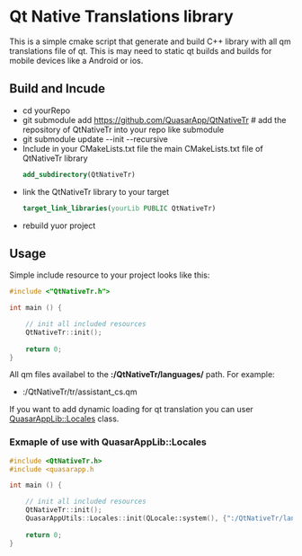 # Qt Native Translations library

This is a simple cmake script that generate and build C++ library with all qm translations file of qt.
This is may need to static qt builds and builds for mobile devices like a Android or ios.


## Build and Incude

* cd yourRepo
* git submodule add https://github.com/QuasarApp/QtNativeTr # add the repository of QtNativeTr into your repo like submodule
* git submodule update --init --recursive
* Include in your CMakeLists.txt file the main CMakeLists.txt file of QtNativeTr library
    ``` cmake
    add_subdirectory(QtNativeTr)
    ```
* link the QtNativeTr library to your target
    ```cmake
    target_link_libraries(yourLib PUBLIC QtNativeTr)
    ```
* rebuild yuor project

## Usage 

Simple include resource to your project looks like this:

``` cpp
#include <"QtNativeTr.h">

int main () {

    // init all included resources
    QtNativeTr::init();
    
    return 0;
}

```

All qm files availabel to the **:/QtNativeTr/languages/** path.
For example:
* :/QtNativeTr/tr/assistant_cs.qm

If you want to add dynamic loading for qt translation you can user [QuasarAppLib::Locales](https://quasarapp.ddns.net:3031/docs/QuasarApp/QuasarAppLib/latest/classQuasarAppUtils_1_1Locales.html) class.

### Exmaple of use with QuasarAppLib::Locales

```cpp
#include <QtNativeTr.h>
#include <quasarapp.h

int main () {

    // init all included resources
    QtNativeTr::init();
    QuasarAppUtils::Locales::init(QLocale::system(), {":/QtNativeTr/languages/"});
    
    return 0;
}
```
